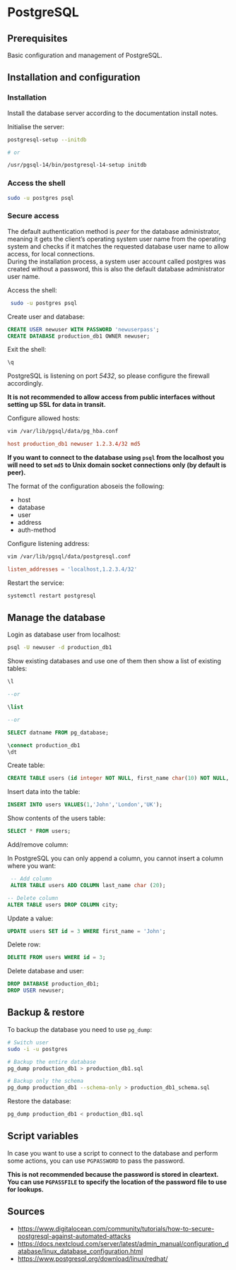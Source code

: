 # PostgreSQL

## Prerequisites

Basic configuration and management of PostgreSQL.

## Installation and configuration

### Installation

Install the database server according to the documentation install notes.

Initialise the server:

```bash
postgresql-setup --initdb

# or

/usr/pgsql-14/bin/postgresql-14-setup initdb
```

### Access the shell

```bash
sudo -u postgres psql
```

### Secure access

The default authentication method is *peer* for the database administrator, meaning it gets the client’s operating system user name from the operating system and checks if it matches the requested database user name to allow access, for local connections.  
During the installation process, a system user account called postgres was created without a password, this is also the default database administrator user name.

Access the shell:

```bash
 sudo -u postgres psql
```

Create user and database:

```sql
CREATE USER newuser WITH PASSWORD 'newuserpass';
CREATE DATABASE production_db1 OWNER newuser;
```

Exit the shell:

```sql
\q
```

PostgreSQL is listening on port *5432*, so please configure the firewall accordingly.

**It is not recommended to allow access from public interfaces without setting up SSL for data in transit.**

Configure allowed hosts:

```bash
vim /var/lib/pgsql/data/pg_hba.conf
```

```conf
host production_db1 newuser 1.2.3.4/32 md5
```

**If you want to connect to the database using ```psql``` from the localhost you will need to set ```md5``` to Unix domain socket connections only (by default is peer).**

The format of the configuration aboseis the following:

* host
* database
* user
* address
* auth-method

Configure listening address:

```bash
vim /var/lib/pgsql/data/postgresql.conf
```

```conf
listen_addresses = 'localhost,1.2.3.4/32'
```

Restart the service:

```bash
systemctl restart postgresql
```

## Manage the database

Login as database user from localhost:

```bash
psql -U newuser -d production_db1
```

Show existing databases and use one of them then show a list of existing tables:

```sql
\l

--or

\list

--or

SELECT datname FROM pg_database;

\connect production_db1
\dt
```

Create table:

```sql
CREATE TABLE users (id integer NOT NULL, first_name char(10) NOT NULL, city char(15), country char(20) NOT NULL, PRIMARY KEY (id));
```

Insert data into the table:

```sql
INSERT INTO users VALUES(1,'John','London','UK');
```

Show contents of the users table:

```sql
SELECT * FROM users;
```

Add/remove column:

In PostgreSQL you can only append a column, you cannot insert a column where you want:

```sql
 -- Add column
 ALTER TABLE users ADD COLUMN last_name char (20);

-- Delete column
ALTER TABLE users DROP COLUMN city; 
```

Update a value:

```sql
UPDATE users SET id = 3 WHERE first_name = 'John';
```

Delete row:

```sql
DELETE FROM users WHERE id = 3;
```

Delete database and user:

```sql
DROP DATABASE production_db1;
DROP USER newuser;
```

## Backup & restore

To backup the database you need to use ```pg_dump```:

```bash
# Switch user
sudo -i -u postgres

# Backup the entire database
pg_dump production_db1 > production_db1.sql

# Backup only the schema
pg_dump production_db1 --schema-only > production_db1_schema.sql
```

Restore the database:

```bash
pg_dump production_db1 < production_db1.sql
```

## Script variables

In case you want to use a script to connect to the database and perform some actions, you can use ```PGPASSWORD``` to pass the password.

**This is not recommended because the password is stored in cleartext. You can use ```PGPASSFILE``` to specify the location of the password file to use for lookups.**

## Sources

* <https://www.digitalocean.com/community/tutorials/how-to-secure-postgresql-against-automated-attacks>
* <https://docs.nextcloud.com/server/latest/admin_manual/configuration_database/linux_database_configuration.html>
* <https://www.postgresql.org/download/linux/redhat/>
